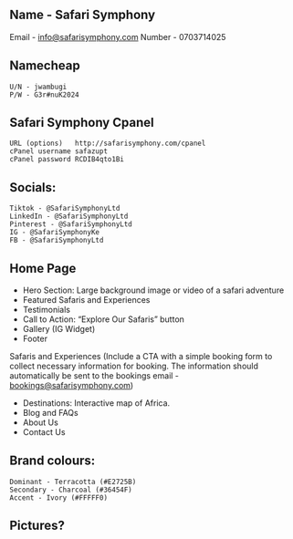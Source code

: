 ## Name - Safari Symphony 
Email - info@safarisymphony.com 
Number - 0703714025

## Namecheap
```
U/N - jwambugi
P/W - G3r#nuK2024
```

## Safari Symphony Cpanel
```
URL (options)   http://safarisymphony.com/cpanel
cPanel username safazupt
cPanel password RCDIB4qto1Bi
```

## Socials:
```
Tiktok - @SafariSymphonyLtd 
LinkedIn - @SafariSymphonyLtd 
Pinterest - @SafariSymphonyLtd
IG - @SafariSymphonyKe
FB - @SafariSymphonyLtd
```

## Home Page

* Hero Section: Large background image or video of a safari adventure
* Featured Safaris and Experiences
* Testimonials
* Call to Action: “Explore Our Safaris” button
* Gallery (IG Widget)
* Footer

Safaris and Experiences (Include a CTA with a simple booking form to collect necessary information for booking. The information should automatically be sent to the bookings email - bookings@safarisymphony.com)

* Destinations: Interactive map of Africa.
* Blog and FAQs
* About Us
* Contact Us

## Brand colours:
```
Dominant - Terracotta (#E2725B)
Secondary - Charcoal (#36454F)
Accent - Ivory (#FFFFF0)
```

## Pictures?
